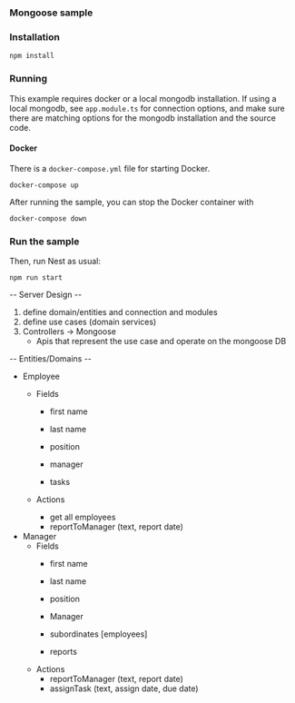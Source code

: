 ### Mongoose sample

### Installation


`npm install`

### Running

This example requires docker or a local mongodb installation.  If using a local mongodb, see `app.module.ts` for connection options, and make sure there are matching options for the mongodb installation and the source code.

#### Docker

There is a `docker-compose.yml` file for starting Docker.

`docker-compose up`

After running the sample, you can stop the Docker container with

`docker-compose down`

### Run the sample

Then, run Nest as usual:

`npm run start`


-- Server Design --
1. define domain/entities and connection and modules
2. define use cases (domain services)
3. Controllers -> Mongoose
    - Apis that represent the use case and operate on the mongoose DB


-- Entities/Domains --
- Employee
    - Fields
        - first name
        - last name
        - position

        - manager
        - tasks

    - Actions
        - get all employees
        - reportToManager (text, report date)
- Manager
    - Fields
        - first name
        - last name
        - position

        - Manager
        - subordinates [employees]
        - reports
    - Actions
        - reportToManager (text, report date)
        - assignTask (text, assign date, due date)

